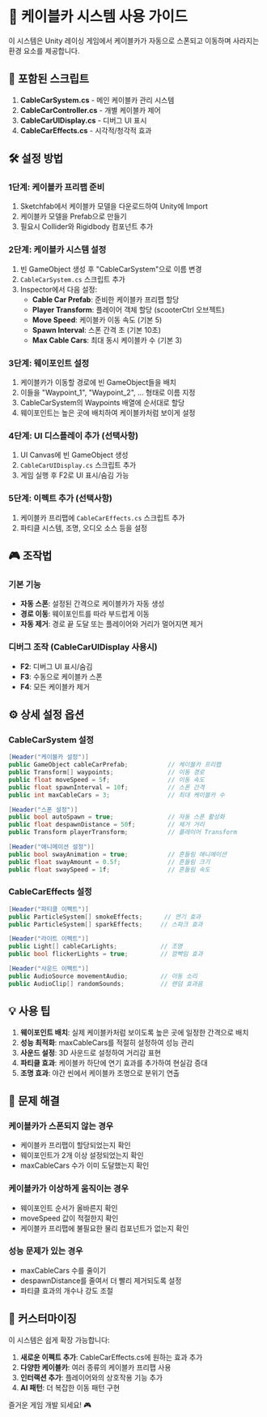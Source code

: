 # 🚡 케이블카 시스템 사용 가이드

이 시스템은 Unity 레이싱 게임에서 케이블카가 자동으로 스폰되고 이동하며 사라지는 환경 요소를 제공합니다.

## 📁 포함된 스크립트

1. **CableCarSystem.cs** - 메인 케이블카 관리 시스템
2. **CableCarController.cs** - 개별 케이블카 제어
3. **CableCarUIDisplay.cs** - 디버그 UI 표시
4. **CableCarEffects.cs** - 시각적/청각적 효과

## 🛠️ 설정 방법

### 1단계: 케이블카 프리팹 준비

1. Sketchfab에서 케이블카 모델을 다운로드하여 Unity에 Import
2. 케이블카 모델을 Prefab으로 만들기
3. 필요시 Collider와 Rigidbody 컴포넌트 추가

### 2단계: 케이블카 시스템 설정

1. 빈 GameObject 생성 후 "CableCarSystem"으로 이름 변경
2. `CableCarSystem.cs` 스크립트 추가
3. Inspector에서 다음 설정:
   - **Cable Car Prefab**: 준비한 케이블카 프리팹 할당
   - **Player Transform**: 플레이어 객체 할당 (scooterCtrl 오브젝트)
   - **Move Speed**: 케이블카 이동 속도 (기본 5)
   - **Spawn Interval**: 스폰 간격 초 (기본 10초)
   - **Max Cable Cars**: 최대 동시 케이블카 수 (기본 3)

### 3단계: 웨이포인트 설정

1. 케이블카가 이동할 경로에 빈 GameObject들을 배치
2. 이들을 "Waypoint_1", "Waypoint_2", ... 형태로 이름 지정
3. CableCarSystem의 Waypoints 배열에 순서대로 할당
4. 웨이포인트는 높은 곳에 배치하여 케이블카처럼 보이게 설정

### 4단계: UI 디스플레이 추가 (선택사항)

1. UI Canvas에 빈 GameObject 생성
2. `CableCarUIDisplay.cs` 스크립트 추가
3. 게임 실행 후 F2로 UI 표시/숨김 가능

### 5단계: 이펙트 추가 (선택사항)

1. 케이블카 프리팹에 `CableCarEffects.cs` 스크립트 추가
2. 파티클 시스템, 조명, 오디오 소스 등을 설정

## 🎮 조작법

### 기본 기능

- **자동 스폰**: 설정된 간격으로 케이블카가 자동 생성
- **경로 이동**: 웨이포인트를 따라 부드럽게 이동
- **자동 제거**: 경로 끝 도달 또는 플레이어와 거리가 멀어지면 제거

### 디버그 조작 (CableCarUIDisplay 사용시)

- **F2**: 디버그 UI 표시/숨김
- **F3**: 수동으로 케이블카 스폰
- **F4**: 모든 케이블카 제거

## ⚙️ 상세 설정 옵션

### CableCarSystem 설정

```csharp
[Header("케이블카 설정")]
public GameObject cableCarPrefab;           // 케이블카 프리팹
public Transform[] waypoints;               // 이동 경로
public float moveSpeed = 5f;                // 이동 속도
public float spawnInterval = 10f;           // 스폰 간격
public int maxCableCars = 3;                // 최대 케이블카 수

[Header("스폰 설정")]
public bool autoSpawn = true;               // 자동 스폰 활성화
public float despawnDistance = 50f;         // 제거 거리
public Transform playerTransform;           // 플레이어 Transform

[Header("애니메이션 설정")]
public bool swayAnimation = true;           // 흔들림 애니메이션
public float swayAmount = 0.5f;             // 흔들림 크기
public float swaySpeed = 1f;                // 흔들림 속도
```

### CableCarEffects 설정

```csharp
[Header("파티클 이펙트")]
public ParticleSystem[] smokeEffects;      // 연기 효과
public ParticleSystem[] sparkEffects;     // 스파크 효과

[Header("라이트 이펙트")]
public Light[] cableCarLights;            // 조명
public bool flickerLights = true;         // 깜빡임 효과

[Header("사운드 이펙트")]
public AudioSource movementAudio;         // 이동 소리
public AudioClip[] randomSounds;          // 랜덤 효과음
```

## 💡 사용 팁

1. **웨이포인트 배치**: 실제 케이블카처럼 보이도록 높은 곳에 일정한 간격으로 배치
2. **성능 최적화**: maxCableCars를 적절히 설정하여 성능 관리
3. **사운드 설정**: 3D 사운드로 설정하여 거리감 표현
4. **파티클 효과**: 케이블카 하단에 연기 효과를 추가하여 현실감 증대
5. **조명 효과**: 야간 씬에서 케이블카 조명으로 분위기 연출

## 🔧 문제 해결

### 케이블카가 스폰되지 않는 경우

- 케이블카 프리팹이 할당되었는지 확인
- 웨이포인트가 2개 이상 설정되었는지 확인
- maxCableCars 수가 이미 도달했는지 확인

### 케이블카가 이상하게 움직이는 경우

- 웨이포인트 순서가 올바른지 확인
- moveSpeed 값이 적절한지 확인
- 케이블카 프리팹에 불필요한 물리 컴포넌트가 없는지 확인

### 성능 문제가 있는 경우

- maxCableCars 수를 줄이기
- despawnDistance를 줄여서 더 빨리 제거되도록 설정
- 파티클 효과의 개수나 강도 조절

## 📝 커스터마이징

이 시스템은 쉽게 확장 가능합니다:

1. **새로운 이펙트 추가**: CableCarEffects.cs에 원하는 효과 추가
2. **다양한 케이블카**: 여러 종류의 케이블카 프리팹 사용
3. **인터랙션 추가**: 플레이어와의 상호작용 기능 추가
4. **AI 패턴**: 더 복잡한 이동 패턴 구현

즐거운 게임 개발 되세요! 🎮
